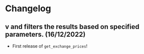 # Changelog

<!--next-version-placeholder-->

## v    and filters the results based on specified parameters. (16/12/2022)

- First release of `get_exchange_prices`!